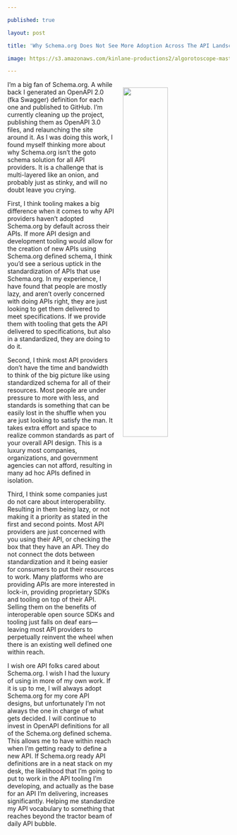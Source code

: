 ---
published: true
layout: post
title: 'Why Schema.org Does Not See More Adoption Across The API Landscape'
image: https://s3.amazonaws.com/kinlane-productions2/algorotoscope-master/machine-road-machine-road-blue-circuit-3.jpg
---

<p><img src="https://s3.amazonaws.com/kinlane-productions2/algorotoscope-master/machine-road-machine-road-blue-circuit-3.jpg" width="45%" align="right" style="padding: 15px;" />
I’m a big fan of Schema.org. A while back I generated an OpenAPI 2.0 (fka Swagger) definition for each one and published to GitHub. I’m currently cleaning up the project, publishing them as OpenAPI 3.0 files, and relaunching the site around it. As I was doing this work, I found myself thinking more about why Schema.org isn’t the goto schema solution for all API providers. It is a challenge that is multi-layered like an onion, and probably just as stinky, and will no doubt leave you crying.

<p>First, I think tooling makes a big difference when it comes to why API providers haven’t adopted Schema.org by default across their APIs. If more API design and development tooling would allow for the creation of new APIs using Schema.org defined schema, I think you’d see a serious uptick in the standardization of APIs that use Schema.org. In my experience, I have found that people are mostly lazy, and aren’t overly concerned with doing APIs right, they are just looking to get them delivered to meet specifications. If we provide them with tooling that gets the API delivered to specifications, but also in a standardized, they are doing to do it.

<p>Second, I think most API providers don’t have the time and bandwidth to think of the big picture like using standardized schema for all of their resources. Most people are under pressure to more with less, and standards is something that can be easily lost in the shuffle when you are just looking to satisfy the man. It takes extra effort and space to realize common standards as part of your overall API design.  This is a luxury most companies, organizations, and government agencies can not afford, resulting in many ad hoc APIs defined in isolation.

<p>Third, I think some companies just do not care about interoperability. Resulting in them being lazy, or not making it a priority as stated in the first and second points. Most API providers are just concerned with you using their API, or checking the box that they have an API. They do not connect the dots between standardization and it being easier for consumers to put their resources to work. Many platforms who are providing APIs are more interested in lock-in, providing proprietary SDKs and tooling on top of their API. Selling them on the benefits of interoperable open source SDKs and tooling just falls on deaf ears—leaving most API providers to perpetually reinvent the wheel when there is an existing well defined one within reach.

<p>I wish ore API folks cared about Schema.org. I wish I had the luxury of using in more of my own work. If it is up to me, I will always adopt Schema.org for my core API designs, but unfortunately I’m not always the one in charge of what gets decided. I will continue to invest in OpenAPI definitions for all of the Schema.org defined schema. This allows me to have within reach when I’m getting ready to define a new API. If Schema.org ready API definitions are in a neat stack on my desk, the likelihood that I’m going to put to work in the API tooling I’m developing, and actually as the base for an API I’m delivering, increases significantly. Helping me standardize my API vocabulary to something that reaches beyond the tractor beam of daily API bubble.


